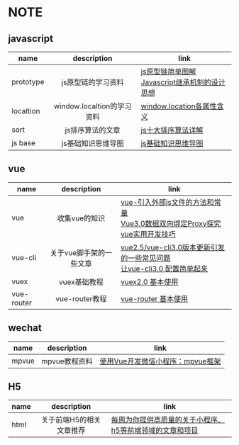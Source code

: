 # NOTE
## javascript
name|description|link
--|:--:|--
prototype|js原型链的学习资料|[js原型链简单图解](https://www.cnblogs.com/libin-1/p/5820550.html)<br>[Javascript继承机制的设计思想](http://www.ruanyifeng.com/blog/2011/06/designing_ideas_of_inheritance_mechanism_in_javascript.html)
localtion|window.localtion的学习资料|[window.location各属性含义](https://www.cnblogs.com/AiMuzi/p/6652825.html)
sort|js排序算法的文章|[js十大排序算法详解](https://www.cnblogs.com/liyongshuai/p/7197962.html)
js base|js基础知识思维导图|[js基础知识思维导图](https://blog.csdn.net/a790012863/article/details/80145393)


## vue
name|description|link
--|:--:|--
vue|收集vue的知识|[vue-引入外部js文件的方法和常量](https://blog.csdn.net/lsy__lsy/article/details/80132966)<br>[Vue3.0数据双向绑定Proxy探究](https://segmentfault.com/a/1190000017397797)<br>[vue实用开发技巧](https://juejin.im/post/5d9d386fe51d45784d3f8637)
vue-cli|关于vue脚手架的一些文章|[vue2.5/vue-cli3.0版本更新引发的一些常见问题](https://segmentfault.com/a/1190000014219426?utm_source=channel-hottest)<br> [让vue-cli3.0 配置简单起来](https://juejin.im/post/5bd02f98e51d457a944b634f)
vuex|vuex基础教程|[vuex2.0 基本使用](https://www.cnblogs.com/SamWeb/p/6527240.html)
vue-router|vue-router教程|[vue-router 基本使用](https://www.cnblogs.com/SamWeb/p/6610733.html)

## wechat
name|description|link
--|:--:|--
mpvue|mpvue教程资料|[使用Vue开发微信小程序：mpvue框架](https://www.jianshu.com/p/8f779950bfd9)

## H5
name|description|link
--|:--:|--
html|关于前端H5的相关文章推荐|[每周为你提供高质量的关于小程序、h5等前端领域的文章和项目](https://github.com/Tnfe/TNFE-Weekly)
